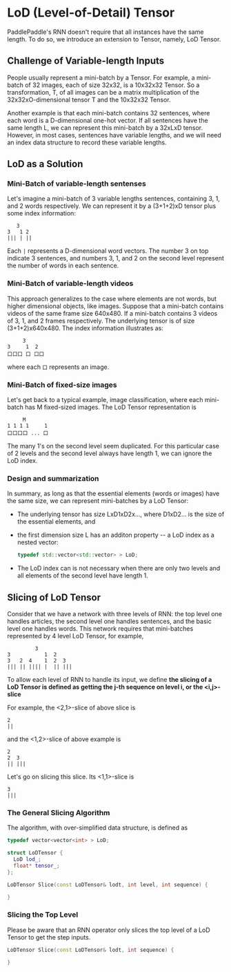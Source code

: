 # LoD (Level-of-Detail) Tensor

PaddlePaddle's RNN doesn't require that all instances have the same length.  To do so, we introduce an extension to Tensor, namely, LoD Tensor.

## Challenge of Variable-length Inputs

People usually represent a mini-batch by a Tensor.  For example, a mini-batch of 32 images, each of size 32x32, is a 10x32x32 Tensor.  So a transformation, T, of all images can be a matrix multiplication of the 32x32xO-dimensional tensor T and the 10x32x32 Tensor.

Another example is that each mini-batch contains 32 sentences, where each word is a D-dimensional one-hot vector.  If all sentences have the same length L, we can represent this mini-batch by a 32xLxD tensor.  However, in most cases, sentences have variable lengths, and we will need an index data structure to record these variable lengths.

## LoD as a Solution

### Mini-Batch of variable-length sentenses

Let's imagine a mini-batch of 3 variable lengths sentences, containing 3, 1, and 2 words respectively.  We can represent it by a (3+1+2)xD tensor plus some index information:

```
   3
3   1 2
||| | ||
```

Each `|` represents a D-dimensional word vectors.  The number 3 on top indicate 3 sentences, and numbers 3, 1, and 2 on the second level represent the number of words in each sentence.

### Mini-Batch of variable-length videos

This approach generalizes to the case where elements are not words, but higher dimensional objects, like images.  Suppose that a mini-batch contains videos of the same frame size 640x480.  If a mini-batch contains 3 videos of 3, 1, and 2 frames respectively.  The underlying tensor is of size (3+1+2)x640x480.  The index information illustrates as:

```
     3
3     1  2
口口口 口 口口
```

where each `口` represents an image.

### Mini-Batch of fixed-size images

Let's get back to a typical example, image classification, where each mini-batch has M fixed-sized images.  The LoD Tensor representation is

```
     M
1 1 1 1     1
口口口口 ... 口
```

The many 1's on the second level seem duplicated.  For this particular case of 2 levels and the second level always have length 1, we can ignore the LoD index.

### Design and summarization

In summary, as long as that the essential elements (words  or images) have the same size, we can represent mini-batches by a LoD Tensor:

- The underlying tensor has size LxD1xD2x..., where D1xD2... is the size of the essential elements, and
- the first dimension size L has an additon property -- a LoD index as a nested vector:

  ```c++
  typedef std::vector<std::vector> > LoD;
  ```

- The LoD index can is not necessary when there are only two levels and all elements of the second level have length 1.

## Slicing of LoD Tensor

Consider that we have a network with three levels of RNN: the top level one handles articles, the second level one handles sentences, and the basic level one handles words.  This network requires that mini-batches represented by 4 level LoD Tensor, for example,

```
         3
3           1  2
3   2  4    1  2  3
||| || |||| |  || |||
```

To allow each level of RNN to handle its input, we define **the slicing of a LoD Tensor is defined as getting the j-th sequence on level i, or the <i,j>-slice**

For example, the <2,1>-slice of above slice is

```
2
||
```

and the <1,2>-slice of above example is

```
2
2  3
|| |||
```

Let's go on slicing this slice.  Its <1,1>-slice is

```
3
|||
```

### The General Slicing Algorithm

The algorithm, with over-simplified data structure, is defined as

```c++
typedef vector<vector<int> > LoD;

struct LoDTensor {
  LoD lod_;
  float* tensor_;
};

LoDTensor Slice(const LoDTensor& lodt, int level, int sequence) {

}
```

### Slicing the Top Level

Please be aware that an RNN operator only slices the top level of a LoD Tensor to get the step inputs.

```c++
LoDTensor Slice(const LoDTensor& lodt, int sequence) {

}
```
